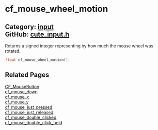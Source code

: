 [//]: # (This file is automatically generated by Cute Framework's docs parser.)
[//]: # (Do not edit this file by hand!)
[//]: # (See: https://github.com/RandyGaul/cute_framework/blob/master/samples/docs_parser.cpp)
[](../header.md ':include')

# cf_mouse_wheel_motion

Category: [input](/api_reference?id=input)  
GitHub: [cute_input.h](https://github.com/RandyGaul/cute_framework/blob/master/include/cute_input.h)  
---

Returns a signed integer representing by how much the mouse wheel was rotated.

```cpp
float cf_mouse_wheel_motion();
```

## Related Pages

[CF_MouseButton](/input/cf_mousebutton.md)  
[cf_mouse_down](/input/cf_mouse_down.md)  
[cf_mouse_x](/input/cf_mouse_x.md)  
[cf_mouse_y](/input/cf_mouse_y.md)  
[cf_mouse_just_pressed](/input/cf_mouse_just_pressed.md)  
[cf_mouse_just_released](/input/cf_mouse_just_released.md)  
[cf_mouse_double_clicked](/input/cf_mouse_double_clicked.md)  
[cf_mouse_double_click_held](/input/cf_mouse_double_click_held.md)  
